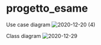 # progetto_esame
Use case diagram
![2020-12-20 (4)](https://user-images.githubusercontent.com/75088977/102723640-947e3d80-4309-11eb-83f7-a8c6df3a88d1.png)

Class diagram
![2020-12-29](https://user-images.githubusercontent.com/75088977/103295082-7f816880-49f3-11eb-9791-8cfb34ba98f8.png)


